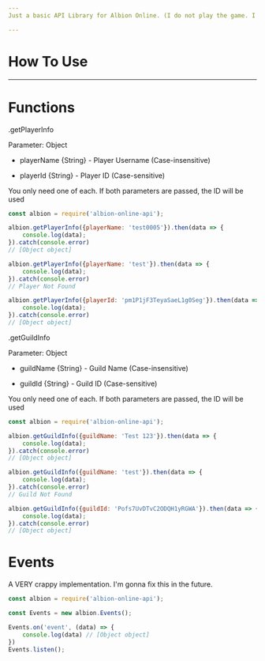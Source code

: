```yaml
---
Just a basic API Library for Albion Online. (I do not play the game. I was supposed to write this as a task in r/slavelabour.)

---
```


# How To Use
---

# Functions

.getPlayerInfo

Parameter: Object

- playerName {String} - Player Username (Case-insensitive)

- playerId {String} - Player ID (Case-sensitive)

You only need one of each. If both parameters are passed, the ID will be used

```js
const albion = require('albion-online-api');

albion.getPlayerInfo({playerName: 'test0005'}).then(data => {
    console.log(data);
}).catch(console.error)
// [Object object]

albion.getPlayerInfo({playerName: 'test'}).then(data => {
    console.log(data);
}).catch(console.error)
// Player Not Found

albion.getPlayerInfo({playerId: 'pm1P1jF3TeyaSaeL1g0Seg'}).then(data => {
    console.log(data);
}).catch(console.error)
// [Object object]
```

.getGuildInfo

Parameter: Object

- guildName {String} - Guild Name (Case-insensitive)

- guildId {String} - Guild ID (Case-sensitive)

You only need one of each. If both parameters are passed, the ID will be used

```js
const albion = require('albion-online-api');

albion.getGuildInfo({guildName: 'Test 123'}).then(data => {
    console.log(data);
}).catch(console.error)
// [Object object]

albion.getGuildInfo({guildName: 'test'}).then(data => {
    console.log(data);
}).catch(console.error)
// Guild Not Found

albion.getGuildInfo({guildId: 'Pofs7UvDTvC2ODQH1yRGWA'}).then(data => {
    console.log(data);
}).catch(console.error)
// [Object object]
```

# Events
A VERY crappy implementation. I'm gonna fix this in the future.
```js
const albion = require('albion-online-api');

const Events = new albion.Events();

Events.on('event', (data) => {
    console.log(data) // [Object object]
})
Events.listen();
```